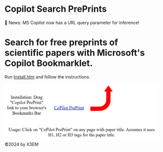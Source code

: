 # Copilot Search PrePrints

🚨 News: MS Copilot now has a URL query parameter for inference! 

# Search for free preprints of scientific papers with Microsoft's Copilot Bookmarklet.

Run [Install.htm](Install.htm) and follow the instructions.

![Installation Instructions](./inst.jpg)
©2024 by X3EM
